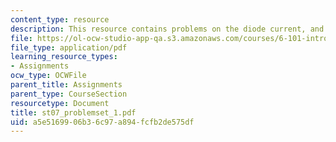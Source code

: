 ```yaml
---
content_type: resource
description: This resource contains problems on the diode current, and circuit voltage.
file: https://ol-ocw-studio-app-qa.s3.amazonaws.com/courses/6-101-introductory-analog-electronics-laboratory-spring-2007/a5e5169906b36c97a894fcfb2de575df_st07_problemset_1.pdf
file_type: application/pdf
learning_resource_types:
- Assignments
ocw_type: OCWFile
parent_title: Assignments
parent_type: CourseSection
resourcetype: Document
title: st07_problemset_1.pdf
uid: a5e51699-06b3-6c97-a894-fcfb2de575df
---
```


